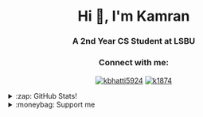 <h1 align="center">Hi 👋, I'm Kamran</h1>
<h3 align="center">A 2nd Year CS Student at LSBU</h3>

<h3 align="center">Connect with me:</h3>
<p align="center">
<a
 href="https://linkedin.com/in/kbhatti5924" target="blank"><img 
align="center" 
src="https://img.shields.io/badge/LinkedIn-0077B5?style=for-the-badge&logo=linkedin&logoColor=white"
 alt="kbhatti5924" /></a>
<a 
href="https://www.hackerrank.com/k1874" target="blank"><img 
align="center" 
src="https://img.shields.io/badge/-Hackerrank-2EC866?style=for-the-badge&logo=HackerRank&logoColor=white"
 alt="k1874"/></a></p>
<details>
 <summary>:zap: GitHub Stats!</summary>
<!--START_SECTION:waka-->
📊 **This Week I Spent My Time On** 

```text
⌚︎ Time Zone: Europe/London

💬 Programming Languages: 
Dart                     10 hrs 13 mins      ███████████████░░░░░░░░░░   62.97% 
JavaScript               4 hrs 18 mins       ██████░░░░░░░░░░░░░░░░░░░   26.54% 
HTML                     43 mins             █░░░░░░░░░░░░░░░░░░░░░░░░   4.42% 
YAML                     14 mins             ░░░░░░░░░░░░░░░░░░░░░░░░░   1.48% 
Git Config               13 mins             ░░░░░░░░░░░░░░░░░░░░░░░░░   1.38%

🔥 Editors: 
VS Code                  16 hrs 6 mins       ████████████████████████░   99.27% 
Android Studio           3 mins              ░░░░░░░░░░░░░░░░░░░░░░░░░   0.39% 
Eclipse                  3 mins              ░░░░░░░░░░░░░░░░░░░░░░░░░   0.31% 
Browser                  0 secs              ░░░░░░░░░░░░░░░░░░░░░░░░░   0.03%

🐱‍💻 Projects: 
bmi-calculator-flutter   3 hrs 59 mins       ██████░░░░░░░░░░░░░░░░░░░   24.61% 
my-portfolio             3 hrs 36 mins       █████░░░░░░░░░░░░░░░░░░░░   22.24% 
Clima-Flutter            2 hrs 58 mins       ████░░░░░░░░░░░░░░░░░░░░░   18.36% 
quizzler-flutter         1 hr 40 mins        ██░░░░░░░░░░░░░░░░░░░░░░░   10.33% 
Portfolio                1 hr 20 mins        ██░░░░░░░░░░░░░░░░░░░░░░░   8.31%

💻 Operating System: 
Windows                  16 hrs 13 mins      █████████████████████████   100.0%

```

**I Mostly Code in Java** 

```text
Java                     3 repos             ███████░░░░░░░░░░░░░░░░░░   30.0% 
JavaScript               2 repos             █████░░░░░░░░░░░░░░░░░░░░   20.0% 
Python                   2 repos             █████░░░░░░░░░░░░░░░░░░░░   20.0% 
Jupyter Notebook         1 repo              ██░░░░░░░░░░░░░░░░░░░░░░░   10.0% 
Shell                    1 repo              ██░░░░░░░░░░░░░░░░░░░░░░░   10.0%

```



 Last Updated on 31/07/2021
<!--END_SECTION:waka-->
</details>
<details>
<summary>:moneybag: Support me</summary>

[![ko-fi](https://www.ko-fi.com/img/githubbutton_sm.svg)](https://ko-fi.com/P5P12XM2D)

<noscript><a href="https://liberapay.com/k5924/donate"><img alt="Donate using Liberapay" src="https://liberapay.com/assets/widgets/donate.svg"></a></noscript>

<p><a href="https://www.buymeacoffee.com/k5924">
<img align="left" src="https://cdn.buymeacoffee.com/buttons/v2/default-yellow.png" height="50" width="210" alt="k5924" /></a></p><br><br>
</details>





